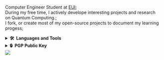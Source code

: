 Computer Engineer Student at [EUI](https://Eui.edu.eg);<br>
During my free time, I actively develope interesting projects and research on Quantum Computing.;<br>
I fork, or create most of my open-source projects to document my learning progess;<br>
  
<details>
  <summary><b>🛠️&nbsp;&nbsp;Languages&nbsp;and&nbsp;Tools</b></summary>
  <br/>
<p align="left">
  <a href="https://git-scm.com/" target="_blank">
    <img src="https://www.vectorlogo.zone/logos/git-scm/git-scm-icon.svg" alt="git" width="40" height="40"/>
  </a>
  <a href="https://www.cprogramming.com/" target="_blank">
    <img src="https://raw.githubusercontent.com/devicons/devicon/master/icons/c/c-original.svg" alt="c" width="40" height="40"/>
  </a>
  <a href="https://www.w3schools.com/cpp/" target="_blank">
    <img src="https://raw.githubusercontent.com/devicons/devicon/master/icons/cplusplus/cplusplus-original.svg" alt="cplusplus" width="40" height="40"/>
  </a>
  <a href="https://www.mathworks.com/products/matlab.html" target="_blank">
    <img src="https://upload.wikimedia.org/wikipedia/commons/2/21/Matlab_Logo.png" alt="matlab" width="40" height="40"/>
  </a>
  <a href="https://www.python.org" target="_blank">
    <img src="https://raw.githubusercontent.com/devicons/devicon/master/icons/python/python-original.svg" alt="python" width="40" height="40"/>
  </a>
  <a href="https://www.tensorflow.org/" target="_blank">
    <img src="https://www.vectorlogo.zone/logos/tensorflow/tensorflow-icon.svg" alt="tensorflow" width="40" height="40"/>
  </a>
</p>

</details>

<details>
  <summary><b>🔒&nbsp;&nbsp;PGP&nbsp;Public&nbsp;Key</b></summary>
  <br/>

```
-----BEGIN PGP PUBLIC KEY BLOCK-----

mQINBGGmrIIBEADVfU7GW4VS9JeV23W0WnI86mKoQMa1cP9yuCodqcwvPe28AFwl
br6Y8JbjEp+7qcVBQyDpQtNoh16ihJj4RMi0N1qIpYmhltkidrKay00Fiy2LqBMs
DawgOao3dYB2LvPz8fzu92gKU0X5YcRdoa9JCqzg5KNg1p7RkdSV1je5yhGX8sJY
DtpbFyie4O/xrM9B/CQbX35/kz7d570YiIvXcpBEjthOaEXA5nUl62bOT61F77Cu
+vNXyY18BtL+hpdLuXZ9OJA5OE0dsMjFnMhfjOqGx6mM0mkXJE2V0vNmCaAMwPhx
hf07WC2qnrL9Xk3Wk/aN5qczgyS6f6c7NCsZAwU4MCetgPIJ/o3BIWCyGMUxAqj4
7dzZvojmSb6fePL0VLLw1ZSxhqEniG22xuDEJgBuJyhFC4fkqdJbes2J+r0gMR6M
AL1xQSOFGo+QCrbdogXN8wE5yoneHSTuadEYgFK/zzXt6bzjb6msyIltz/f6Cvr3
IY4gO1kMo05TJQV9EMA5aby5E+AN1Wcjm1j4uCaTA7q2TMalEUGF60mLx7NOg3Gd
8eCBWn7+FGBraksnAmf/PbegV/e2h2LoM727tg0A5Nt+I8g3p4BF5xTVNQrAi1ni
zItSqnorW1cVwLNTU8uZLPKBdcqQihbR9xoJdh2qeJlY85syAxdE5ygo1QARAQAB
tCVBaG1lZCBIYXJoYXNoIDxMYWNlbnRpeEB0dXRhbm90YS5jb20+iQJOBBMBCAA4
FiEEUMj8q7U2Ji2H1DnlbmpCrRt2JdQFAmGmrIICGwMFCwkIBwIGFQoJCAsCBBYC
AwECHgECF4AACgkQbmpCrRt2JdS9LxAAjnoR3PeyVK335fMBRXEPQezrZAsehKKf
bB2eSVTBz6FBa40KS7sr8t4YDsGfSza398KyNXVhXKHTTVfAnWiihmsXb3pl60/+
qvjx8NmG86EVxekML2UJoxMsWUmjwOeBLwuerG76U8t/jVGBKGjjOgFcsh9cINRj
v8AufAUV4fstcz1w4xehVlFfYK/w0YkkpdIibUOL4IbI2gFTgTz4IwtvJ9GbjlfI
ixjdMcpedcSnsXO93Yts7FMddKyJxb/f1zFFZhZnAxWyfQAiZRqrnG5hoGHN3HMD
FyTlRFA7857wTj1VsxV0yU/+5VngaXJ0eJjdY18w3bfAj5ArIJMe9gHqMiszhNF+
+ixSRNylAcGBoPP1/Ko3X37WIXJ8mLWCaSgv50gd5wG97OPkfmQ59yjH+Z44bZAJ
A0ZS2pz7Rq9pblZ4r+ZDtgR7kwsM13PT0o4HBDhM3gW+7FnvnMHIhIQ7eCt39G0n
DK4yOLCyViRazqXN6c7Yv8HMOid+cfTxXPzkrWqgg3S3Y5sldJhJInKsiL8dHIb2
mc7+vziVTpdc3ctTvimwzJlwaMdcVKBbzaSrmLf3kk0zauULVgf9+lYuXjrbE84y
piAnOt1mC/lZAO0hH1oPqkMIeoM+UVL0UiaLT2jDg5MPralS4mNbM8prOEn0yb8T
H3BnwgoI5YC0IUFobWVkIEhhcmhhc2ggPGVtYWlsQGxhY2VudGl4Lm1lPokCTgQT
AQgAOBYhBFDI/Ku1NiYth9Q55W5qQq0bdiXUBQJiLhe2AhsDBQsJCAcCBhUKCQgL
AgQWAgMBAh4BAheAAAoJEG5qQq0bdiXUpCEP/37uyoIUFWvIAWBCTbOM2cpUDARq
MOmO9jShzEXuPyXzTYGeS4TVFKz5v8BbZrUTcHM7s94W0U1O59ms3ZvTcq4l4Uk/
Y4oYuCZiWMrcAeKzDa+hNL84bZNI4I/I0VLvF9zO1w1AXEy8Ti3RqMqkU0hq+3Pp
uA/bT4KsGMB4q62DfYFgvuL80xx0FTHAlcG8zbO5175hSIJ9Tunxp0H7cA9Js+zW
yIZBTq5i+F9S1mXQNFEa1QkL84WVhZuW3klyaNn6I62HfhmiHSR6Kw9Nr1BtoKTs
wToxOh8Y7cNpVF0iFCkGOTCX5XQtbw2JtKUVHhjglgs2Xo8UGlbbQM8oTQIf996t
gk9jyUjoxiIMaWrcya2JaKWP6CRq+b1XY5ROOFkUEdXZOT3aiARyvDP2rEkTQ2ri
aRlKZ4i9k13SL+Lbv3dLYLGqKQxRl4LSrypZcMHSiU71ie0KLkNRmP3zFSLW8wOU
CFtoR622lO1A7+yStjllAkMbseJYs0NqGuLM7SKHsKs9Wtg8hoqIjTaagVVghquV
YuTz1i/5IpM14fJ5KbmzPELVyYH6q0suyc81oOMrrIdV0R4tF5G08qVChP2BeFWp
JV9k+a5Dz/hamOG00kE/L0Bas/yevQVGE2Jjlu1IeKRHGHI8xEPlHqrbxgkDA8+d
7Rd4LQ7HMAGjM0/EuQINBGGmrIIBEADTjFe8d0ZW2SXuDU3dq+/4pUm3HJ6VqD1H
/lmIzoX/JxbTdqi9m8KEUpeegZIgWfhLCMfLf6qMAbcpFV2TL1o4DFmKgmYY6S7E
24eIXOW5gOcfdSUYW9Id/94SokeXbOEChK8/wkqUJzt2ddzyeC5Ju9NcgJOr/DRl
rIgC58rc8JhIKZ7Nzo6k2rxgISkq3BvdymEpWNP5lzLVhcXwnP6QFnSQtNhyqdFR
4HztQBBvRzI7CHc0BUdbtkMx9+bmi3k9mvQ13I9ZbsZ8CUM0Dds0eKHs/5wg5O7a
4N42MVfoRiRXsxcR73Wl2A3UcPvwAUAhoBbllzvXW1Rnm+b8kDc8LRLLXq0CB6Kv
fQpyL48PoJIcQb6z+GOkhwWB43/lmUxRw8VIhMIUmbzIcmwwKR57ARNG9w4qVjTd
BAywCIIzPLipvIXSzshOGBmF7l8mm7Zh7bhMZl6z1QNUNhug0PeDGYNgzNeFlFKh
5LinJ4sVnN4ml3IGu3VuOqkq1AN86wA+sFl6bCxymtxz676QkumkNq8zYH2h3o5m
ShbrF/CmSQijDbqz8FkW3cw7jw/omUZ/1qbZtpcdV0dggv8RLkhQytyzOOFFlYE3
+9cAc/uFmqjzeGSQ69iunslc7UQBcvH+iHz62n/XzAQnz7j0m9MZlI5A/c1Da2Jk
k1oQPxbTxwARAQABiQI2BBgBCAAgFiEEUMj8q7U2Ji2H1DnlbmpCrRt2JdQFAmGm
rIICGwwACgkQbmpCrRt2JdT8ag//fuvSZenCPHiS7L90At0bTaovHYNggxw8xwRa
mvLvSrMKEntJB+28T1dCPhwxXOoUsOMSHqfr5wbTOWf3V4+7y0keMHP6QXUFsZqM
NRI0WakxxiCxUg4xx+J7Jpfr4Kw+hmpsf4OmYbMAnuWo4MTEfOs4DA9zV0yB7no1
VpFLkyBA/z4gdmiSI4h+boXVebOLXMuL0qgYn8STTuR2YM06vVvOuOWZmEdhs/mC
PJDdWogaGzVMD9LHf3JQaNC76r7iuykqjRApoBu2Uah0wIfwxjE/ByO85XcIlaj0
/O34Th7/2hYH/oORiaqvf1JxlnXiYb8OdlMJkeFwYvfA7e9vbp4ra9dOapFmVvAe
unrlNSWYgWU2ny2E09ZnWPPNr0FGc3BreiH3chrvfsY0+YFdd911R/wVjE+6vzZx
ODqzWKNTOXkIumwAZ52ZxvXvRQf0GSvQT7+jGkkCL+ssjN+JUIxx0K712P+YB2pB
HVZHLNfZF+Jff8wz7ELebmFnC0BgmeujYY1y/8OZACKOF3hoyuWtYpVuTHYzODD3
pNF/km7jyDzw5gT8K4pbepXifU1wHfcAmmKPCCszIQ4xR4lmDg3GyYk/YFzozSM6
RebDRiPBONCcNbh3doqG2PtLDP2eebar+JnUMjwRIlKic72+2K5jg6cBM60M+Hgd
O9yZW2Y=
=It6r
-----END PGP PUBLIC KEY BLOCK-----
```
</details>

<img align="left" src="https://github-readme-stats.vercel.app/api?username=Gabrcodes&include_all_commits=true&show_icons=true&theme=radical&count_private=true&hide_border=true"/>
